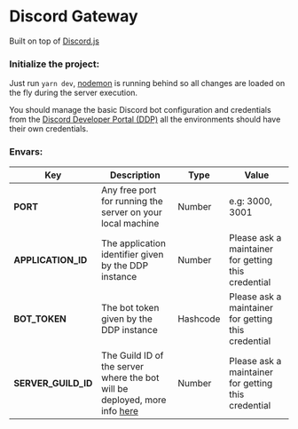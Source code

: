 # Discord Gateway

Built on top of [Discord.js](https://discord.js.org/#/)

### Initialize the project:

Just run `yarn dev`, [nodemon](https://nodemon.io/) is running behind so all changes are loaded on the fly during the server execution.

You should manage the basic Discord bot configuration and credentials from the [Discord Developer Portal (DDP)](https://discord.com/developers/applications) all the environments should have their own credentials.

### Envars:
| **Key**             | **Description**                                                                                                                                                                  | **Type** | **Value**                                           |
|---------------------|----------------------------------------------------------------------------------------------------------------------------------------------------------------------------------|----------|-----------------------------------------------------|
| **PORT**            | Any free port for running the server on your local machine                                                                                                                       | Number   | e.g: 3000, 3001                                     |
| **APPLICATION_ID**  | The application identifier given by the DDP instance                                                                                                                             | Number   | Please ask a maintainer for getting this credential |
| **BOT_TOKEN**       | The bot token given by the DDP instance                                                                                                                                          | Hashcode | Please ask a maintainer for getting this credential |
| **SERVER_GUILD_ID** | The Guild ID of the server where the bot will be deployed, more info [here](https://support.discord.com/hc/en-us/articles/206346498-Where-can-I-find-my-User-Server-Message-ID-) | Number   | Please ask a maintainer for getting this credential |